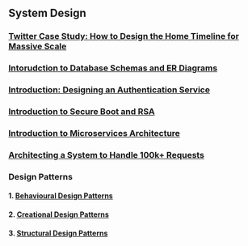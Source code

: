 ## System Design

### [Twitter Case Study: How to Design the Home Timeline for Massive Scale](./System_Design/Twitter_System_Design.md)

### [Intorudction to Database Schemas and ER Diagrams](./System_Design/database_schemas_ER_diagrams.md)

### [Introduction: Designing an Authentication Service](./System_Design/Authentication_Service_Design.md)

### [Introduction to Secure Boot and RSA](./System_Design/Security/Secure_Boot_RSA.md)

### [Introduction to Microservices Architecture](./System_Design/Intro_To_Microservices/Intro_To_Microservices.md)

### [Architecting a System to Handle 100k+ Requests](./System_Design/Handling_100K_Requests.md)

### Design Patterns

####  1. [Behavioural Design Patterns](./System_Design/behavioral_design_patterns.md)
####  2. [Creational Design Patterns](./System_Design/DesignPatterns/Creational_Design_Patterns.md)
####  3. [Structural Design Patterns](./System_Design/DesignPatterns/Structural_Design_Patterns.md)
